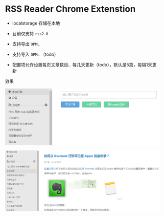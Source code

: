 RSS Reader Chrome Extenstion
=====

- localstorage 存储在本地

- 目前仅支持 `rss2.0`

- 支持导出 `OPML`

- 支持导入 `OPML` （todo）

- 配置项允许设置每页文章数目、每几天更新（todo），默认是5篇，每隔1天更新

效果

![](./src/assets/images/screenshot.png)

![](./src/assets/images/screenshot-1.png)
